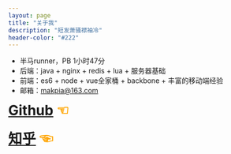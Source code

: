```yaml
---
layout: page
title: "关于我"
description: "短发萧骚襟袖冷"
header-color: "#222"
---
```


- 半马runner，PB 1小时47分
- 后端：java + nginx + redis + lua + 服务器基础
- 前端：es6 + node + vue全家桶 + backbone + 丰富的移动端经验
- 邮箱：makpia@163.com

<h1 style="margin-top: 10px;">
	<a href="https://github.com/PorUnaCabeza" target="_blank">Github</a>
	<a href="https://github.com/PorUnaCabeza" target="_blank" hidefocus="true" style="color:orange;text-decoration:none;">☜</a>
</h1>
<h1 style="margin-top: 10px;">
	<a href="https://www.zhihu.com/people/lin-shen-shi-jian-lu" target="_blank">知乎</a>
	<a href="https://www.zhihu.com/people/lin-shen-shi-jian-lu" target="_blank" hidefocus="true" style="color:orange;text-decoration:none;">☜</a>
</h1>
